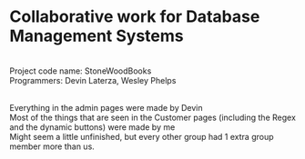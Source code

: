 # Collaborative work for Database Management Systems
<br>Project code name: StoneWoodBooks
<br>Programmers: Devin Laterza, Wesley Phelps

<br>Everything in the admin pages were made by Devin
<br>Most of the things that are seen in the Customer pages (including the Regex and the dynamic buttons) were made by me
<br>Might seem a little unfinished, but every other group had 1 extra group member more than us.
